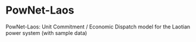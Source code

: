 # PowNet-Laos
PowNet-Laos: Unit Commitment / Economic Dispatch model for the Laotian power system (with sample data)
